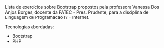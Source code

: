 Lista de exercícios sobre Bootstrap propostos pela professora Vanessa Dos Anjos Borges, docente da FATEC - Pres. Prudente, para a disciplina de Linguagem de Programacao IV - Internet.

Tecnologias abordadas:
- Bootstrap
- PHP
